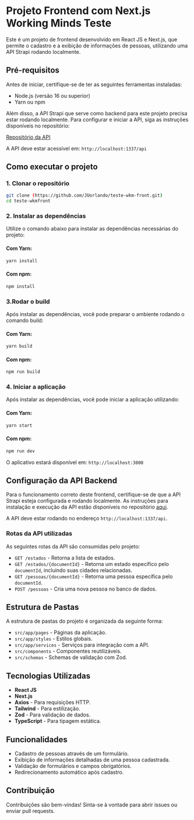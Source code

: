 # Projeto Frontend com Next.js Working Minds Teste

Este é um projeto de frontend desenvolvido em React JS e Next.js, que permite o cadastro e a exibição de informações de pessoas, utilizando uma API Strapi rodando localmente.

## Pré-requisitos

Antes de iniciar, certifique-se de ter as seguintes ferramentas instaladas:

- Node.js (versão 16 ou superior)
- Yarn ou npm

Além disso, a API Strapi que serve como backend para este projeto precisa estar rodando localmente. Para configurar e iniciar a API, siga as instruções disponíveis no repositório:

[Repositório da API](https://github.com/JUorlando/teste-wkm)

A API deve estar acessível em: `http://localhost:1337/api`

## Como executar o projeto

### 1. Clonar o repositório

```bash
git clone (https://github.com/JUorlando/teste-wkm-front.git)
cd teste-wkmfront
```

### 2. Instalar as dependências

Utilize o comando abaixo para instalar as dependências necessárias do projeto:

#### Com Yarn:

```bash
yarn install
```

#### Com npm:

```bash
npm install
```

### 3.Rodar o build

Após instalar as dependências, você pode preparar o ambiente rodando o comando build:

#### Com Yarn:

```bash
yarn build
```

#### Com npm:

```bash
npm run build
```

### 4. Iniciar a aplicação

Após instalar as dependências, você pode iniciar a aplicação utilizando:

#### Com Yarn:

```bash
yarn start
```

#### Com npm:

```bash
npm run dev
```

O aplicativo estará disponível em: `http://localhost:3000`

## Configuração da API Backend

Para o funcionamento correto deste frontend, certifique-se de que a API Strapi esteja configurada e rodando localmente. As instruções para instalação e execução da API estão disponíveis no repositório [aqui](https://github.com/JUorlando/teste-wkm).

A API deve estar rodando no endereço `http://localhost:1337/api`.

### Rotas da API utilizadas

As seguintes rotas da API são consumidas pelo projeto:

- `GET /estados` - Retorna a lista de estados.
- `GET /estados/{documentId}` - Retorna um estado específico pelo `documentId`, incluindo suas cidades relacionadas.
- `GET /pessoas/{documentId}` - Retorna uma pessoa específica pelo `documentId`.
- `POST /pessoas` - Cria uma nova pessoa no banco de dados.

## Estrutura de Pastas

A estrutura de pastas do projeto é organizada da seguinte forma:

- `src/app/pages` - Páginas da aplicação.
- `src/app/styles` - Estilos globais.
- `src/app/services` - Serviços para integração com a API.
- `src/components` - Componentes reutilizáveis.
- `src/schemas` - Schemas de validação com Zod.

## Tecnologias Utilizadas

- **React JS**
- **Next.js**
- **Axios** - Para requisições HTTP.
- **Tailwind** - Para estilização.
- **Zod** - Para validação de dados.
- **TypeScript** - Para tipagem estática.

## Funcionalidades

- Cadastro de pessoas através de um formulário.
- Exibição de informações detalhadas de uma pessoa cadastrada.
- Validação de formulários e campos obrigatórios.
- Redirecionamento automático após cadastro.

## Contribuição

Contribuições são bem-vindas! Sinta-se à vontade para abrir issues ou enviar pull requests.

